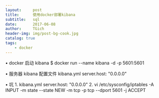 ```yaml
---
layout:     post
title:      使用docker部署kibana
subtitle:   sql
date:       2017-06-08
author:     TGich
header-img: img/post-bg-cook.jpg
catalog: true
tags:
    - docker
---
```


• docker 启动 kibana
$ docker run --name kibana -d -p 5601:5601

• 服务器 kibana 配置文件 kibana.yml
server.host: "0.0.0.0"

• 坑
	1. kibana.yml
	server.host: "0.0.0.0"
	2. vi /etc/sysconfig/iptables
-A INPUT -m state --state NEW -m tcp -p tcp --dport 5601 -j ACCEPT
